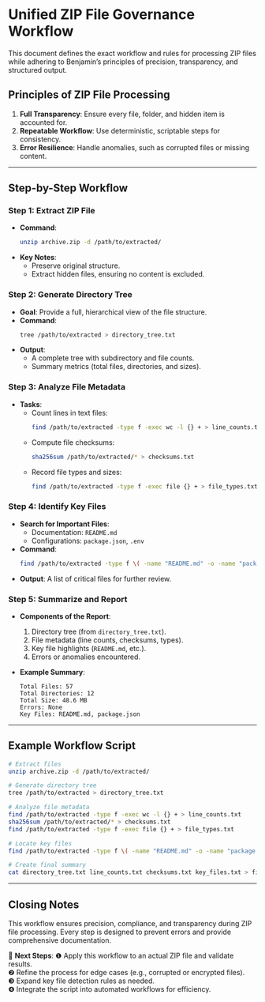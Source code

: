 # Unified ZIP File Governance Workflow

This document defines the exact workflow and rules for processing ZIP files while adhering to Benjamin’s principles of precision, transparency, and structured output.

## Principles of ZIP File Processing

1. **Full Transparency**: Ensure every file, folder, and hidden item is accounted for.
2. **Repeatable Workflow**: Use deterministic, scriptable steps for consistency.
3. **Error Resilience**: Handle anomalies, such as corrupted files or missing content.

---

## Step-by-Step Workflow

### Step 1: Extract ZIP File
- **Command**:
  ```bash
  unzip archive.zip -d /path/to/extracted/
  ```
- **Key Notes**:
  - Preserve original structure.
  - Extract hidden files, ensuring no content is excluded.

### Step 2: Generate Directory Tree
- **Goal**: Provide a full, hierarchical view of the file structure.
- **Command**:
  ```bash
  tree /path/to/extracted > directory_tree.txt
  ```
- **Output**:
  - A complete tree with subdirectory and file counts.
  - Summary metrics (total files, directories, and sizes).

### Step 3: Analyze File Metadata
- **Tasks**:
  - Count lines in text files:
    ```bash
    find /path/to/extracted -type f -exec wc -l {} + > line_counts.txt
    ```
  - Compute file checksums:
    ```bash
    sha256sum /path/to/extracted/* > checksums.txt
    ```
  - Record file types and sizes:
    ```bash
    find /path/to/extracted -type f -exec file {} + > file_types.txt
    ```

### Step 4: Identify Key Files
- **Search for Important Files**:
  - Documentation: `README.md`
  - Configurations: `package.json`, `.env`
- **Command**:
  ```bash
  find /path/to/extracted -type f \( -name "README.md" -o -name "package.json" -o -name ".env" \)
  ```
- **Output**:
  A list of critical files for further review.

### Step 5: Summarize and Report
- **Components of the Report**:
  1. Directory tree (from `directory_tree.txt`).
  2. File metadata (line counts, checksums, types).
  3. Key file highlights (`README.md`, etc.).
  4. Errors or anomalies encountered.

- **Example Summary**:
  ```
  Total Files: 57
  Total Directories: 12
  Total Size: 48.6 MB
  Errors: None
  Key Files: README.md, package.json
  ```

---

## Example Workflow Script
```bash
# Extract files
unzip archive.zip -d /path/to/extracted/

# Generate directory tree
tree /path/to/extracted > directory_tree.txt

# Analyze file metadata
find /path/to/extracted -type f -exec wc -l {} + > line_counts.txt
sha256sum /path/to/extracted/* > checksums.txt
find /path/to/extracted -type f -exec file {} + > file_types.txt

# Locate key files
find /path/to/extracted -type f \( -name "README.md" -o -name "package.json" -o -name ".env" \) > key_files.txt

# Create final summary
cat directory_tree.txt line_counts.txt checksums.txt key_files.txt > final_summary.txt
```

---

## Closing Notes

This workflow ensures precision, compliance, and transparency during ZIP file processing. Every step is designed to prevent errors and provide comprehensive documentation.

🚀 **Next Steps**:
❶ Apply this workflow to an actual ZIP file and validate results.  
❷ Refine the process for edge cases (e.g., corrupted or encrypted files).  
❸ Expand key file detection rules as needed.  
❹ Integrate the script into automated workflows for efficiency.